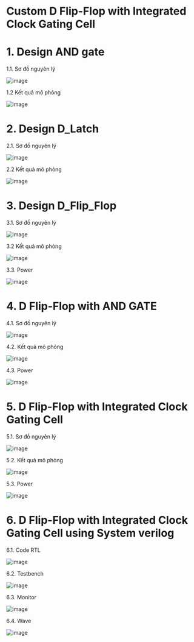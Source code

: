 # Custom D Flip-Flop with Integrated Clock Gating Cell
# 1.	Design AND gate

1.1. Sơ đồ nguyên lý

![image](https://github.com/user-attachments/assets/9242ca5e-acaf-48f4-b3cf-5dfa7d3ad5a6)

1.2 Kết quả mô phỏng

![image](https://github.com/user-attachments/assets/0c71e5ff-1982-4bc7-8c6d-fea97860b0eb)

# 2.	Design D_Latch

2.1. Sơ đồ nguyên lý

![image](https://github.com/user-attachments/assets/6a1788e3-6a2b-43dd-9e48-dba7e32f4ed4)

2.2 Kết quả mô phỏng

![image](https://github.com/user-attachments/assets/2eb017ca-69ce-4190-bfbe-1d9752fdace6)


# 3.	Design D_Flip_Flop

3.1. Sơ đồ nguyên lý

![image](https://github.com/user-attachments/assets/e3dc1c0a-f94d-4c38-9ef0-4ae5d645bfae)

3.2 Kết quả mô phỏng

![image](https://github.com/user-attachments/assets/eb86fbfb-99bf-456e-8748-4ee6515302a5)

3.3. Power

![image](https://github.com/user-attachments/assets/1e34abd3-82e2-463c-bf38-46016b092429)

# 4. D Flip-Flop with AND GATE

4.1. Sơ đồ nguyên lý

![image](https://github.com/user-attachments/assets/b8cb9073-01bd-46dd-b097-4d00e26f9f02)

4.2. Kết quả mô phỏng

![image](https://github.com/user-attachments/assets/44ef6998-18f1-41cf-9455-844685c7ba36)

4.3. Power

![image](https://github.com/user-attachments/assets/fd26bccc-4408-47ba-80cf-1f252fd716c1)


# 5. D Flip-Flop with Integrated Clock Gating Cell

5.1. Sơ đồ nguyên lý

![image](https://github.com/user-attachments/assets/3f4c811c-d838-47b7-8a40-fa96e316b899)

5.2. Kết quả mô phỏng

![image](https://github.com/user-attachments/assets/caecc1b5-9435-464f-9e56-9bef2fa42bae)

5.3. Power

![image](https://github.com/user-attachments/assets/48c0331f-9288-49d4-b838-439e265e3b76)


# 6. D Flip-Flop with Integrated Clock Gating Cell using System verilog

6.1. Code RTL 

![image](https://github.com/user-attachments/assets/07db8a21-8de6-40cc-ac06-fb6ddf602e78)


6.2. Testbench

![image](https://github.com/user-attachments/assets/af951023-a35f-4769-bc94-3685ec7eaffe)


6.3. Monitor

![image](https://github.com/user-attachments/assets/b60196ab-cbba-47f2-9490-1dc47a6f8a1a)


6.4. Wave

![image](https://github.com/user-attachments/assets/48ea74a8-ebf0-41d3-b9be-4f14c90e4028)









